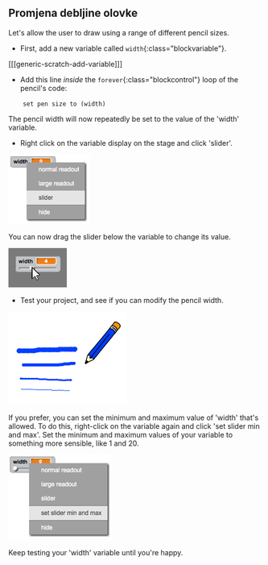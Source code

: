 ## Promjena debljine olovke

Let's allow the user to draw using a range of different pencil sizes.

+ First, add a new variable called `width`{:class="blockvariable"}.

[[[generic-scratch-add-variable]]]

+ Add this line *inside* the `forever`{:class="blockcontrol"} loop of the pencil's code:

```blocks
    set pen size to (width)
```

The pencil width will now repeatedly be set to the value of the 'width' variable.

+ Right click on the variable display on the stage and click 'slider'.

![screenshot](images/paint-slider.png)

You can now drag the slider below the variable to change its value.

![screenshot](images/paint-slider-change.png)

+ Test your project, and see if you can modify the pencil width.

![screenshot](images/paint-width-test.png)

If you prefer, you can set the minimum and maximum value of 'width' that's allowed. To do this, right-click on the variable again and click 'set slider min and max'. Set the minimum and maximum values of your variable to something more sensible, like 1 and 20.

![screenshot](images/paint-slider-max.png)

Keep testing your 'width' variable until you're happy.